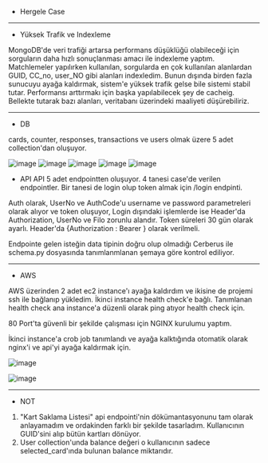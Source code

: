* Hergele Case

---
* Yüksek Trafik ve Indexleme

MongoDB'de veri trafiği artarsa performans düşüklüğü olabileceği için sorguların daha hızlı sonuçlanması amacı ile indexleme yaptım.
Matchlemeler yapılırken kullanılan, sorgularda en çok kullanılan alanlardan GUID, CC_no, user_NO gibi alanları indexledim.
Bunun dışında birden fazla sunucuyu ayağa kaldırmak, sistem'e yüksek trafik gelse bile sistemi stabil tutar.
Performansı arttırmakı için başka yapılabilecek şey de cacheig. Bellekte tutarak bazı alanları, veritabanı üzerindeki
maaliyeti düşürebiliriz.


---
* DB

cards, counter, responses, transactions ve users olmak üzere 5 adet collection'dan oluşuyor.

![image](https://user-images.githubusercontent.com/96119894/235516720-a7685807-12fd-4e3a-843a-002a98434a43.png)
![image](https://user-images.githubusercontent.com/96119894/235515078-5c065c87-7d9b-49c2-91cc-46bd21923767.png)
![image](https://user-images.githubusercontent.com/96119894/235515117-ef672b1a-db2e-425b-b2cd-7568c475068f.png)
![image](https://user-images.githubusercontent.com/96119894/235515191-1cbd4ed6-bddd-4729-8c5e-1d05dc238797.png)
![image](https://user-images.githubusercontent.com/96119894/235515220-9878d525-b2fd-4e1b-8997-6315c1c94ec0.png)


* API
API 5 adet endpointten oluşuyor. 4 tanesi case'de verilen endpointler. Bir tanesi de login olup token almak için /login
endpinti.

Auth olarak, UserNo ve AuthCode'u username ve password parametreleri olarak alıyor ve token oluşuyor,
Login dışındaki işlemlerde ise Header'da Authorization, UserNo ve Filo zorunlu alandır.
Token süreleri 30 gün olarak ayarlı. Header'da {Authorization : Bearer <TOKEN>} olarak verilmeli.

Endpointe gelen isteğin data tipinin doğru olup olmadığı Cerberus ile schema.py dosyasında tanımlanmlanan şemaya göre
kontrol ediliyor.

---

* AWS

AWS üzerinden 2 adet ec2 instance'ı ayağa kaldırdım ve ikisine de projemi ssh ile bağlanıp yükledim. İkinci instance health check'e bağlı.
Tanımlanan health check ana instance'a düzenli olarak ping atıyor health check için.

80 Port'ta güvenli bir şekilde çalışması için NGINX kurulumu yaptım.

İkinci instance'a crob job tanımlandı ve ayağa kalktığında otomatik olarak nginx'i ve api'yi ayağa kaldırmak için.

![image](https://user-images.githubusercontent.com/96119894/235514851-1dff4ea5-dbb0-4c82-852a-718278414d71.png)

![image](https://user-images.githubusercontent.com/96119894/235515400-7a9a65ae-34a6-4095-8f9c-4752dfb52f38.png)


---

* NOT

1. "Kart Saklama Listesi" api endpointi'nin dökümantasyonunu tam olarak anlayamadım ve ordakinden farklı bir şekilde tasarladım. Kullanıcının GUID'sini alıp bütün kartları dönüyor.
2. User collection'unda balance değeri o kullanıcının sadece selected_card'ında bulunan balance miktarıdır.








































